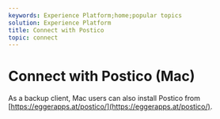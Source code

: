 ```yaml
---
keywords: Experience Platform;home;popular topics
solution: Experience Platform
title: Connect with Postico
topic: connect
---
```


# Connect with Postico (Mac)

As a backup client, Mac users can also install Postico from [https://eggerapps.at/postico/](https://eggerapps.at/postico/).